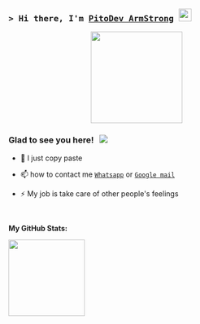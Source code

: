 ### <samp>&gt; Hi there, I'm <a href="https://wa.me/6285235637978" target="_blank">PitoDev ArmStrong</a> <img src="https://media.giphy.com/media/hvRJCLFzcasrR4ia7z/giphy.gif" width="25"> </samp>
<p align="center">
<img src="https://avatars.githubusercontent.com/PitoDevID" height="180" style="margin-left: auto;margin-right: auto;display: block;">
</p>

### Glad to see you here! &nbsp; ![](https://visitor-badge.glitch.me/badge?page_id=PitoDevID.PitoDevID)

- 🤝 I just copy paste

- 📫 how to contact me  [`Whatsapp`](https://wa.me/6285235637978?text=hallo) or [`Google mail`](mailto:pitodevbusiness@gmail.com)

- ⚡ My job is take care of other people's feelings

</br>

**My GitHub Stats:**

<p>
  <img height="150em" src="https://github-readme-stats.vercel.app/api?username=PitoDevID&show_icons=true&hide_border=true&&count_private=true&include_all_commits=true" />
</p>




